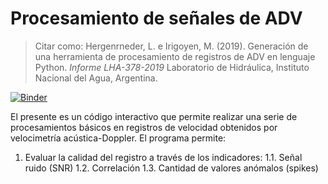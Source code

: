 # Procesamiento de señales de ADV
> Citar como: Hergenrneder, L. e Irigoyen, M. (2019). Generación de una herramienta de procesamiento de registros de ADV en lenguaje Python. _Informe LHA-378-2019_ Laboratorio de Hidráulica, Instituto Nacional del Agua, Argentina.

[![Binder](https://mybinder.org/badge_logo.svg)](https://mybinder.org/v2/gh/lhergenreder/ADV/master)

El presente es un código interactivo que permite realizar una serie de procesamientos básicos en registros de velocidad obtenidos por velocimetría acústica-Doppler. El programa permite:
1. Evaluar la calidad del registro a través de los indicadores:
1.1. Señal ruido (SNR)
1.2. Correlación
1.3. Cantidad de valores anómalos (spikes)
